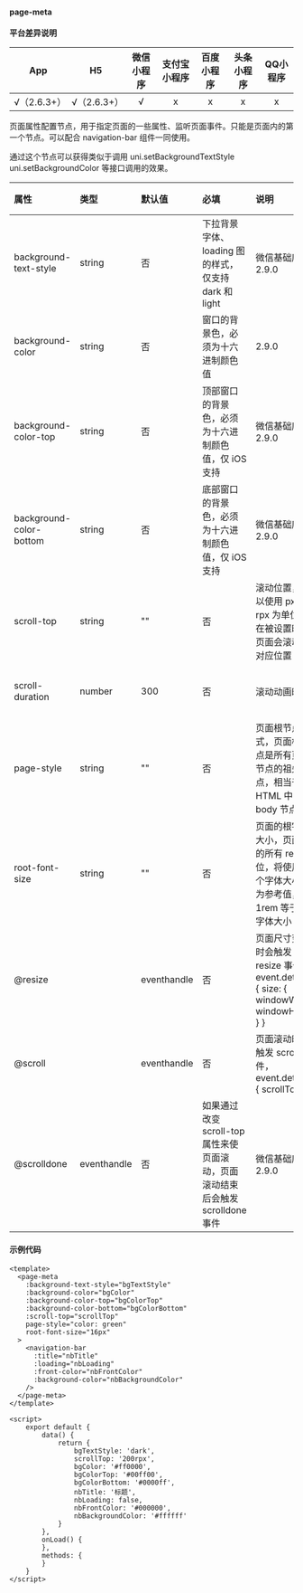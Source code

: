 #### page-meta

**平台差异说明**

|App|H5|微信小程序|支付宝小程序|百度小程序|头条小程序|QQ小程序|
|:-:|:-:|:-:|:-:|:-:|:-:|:-:|
|√（2.6.3+）|√（2.6.3+）|√|x|x|x|x|


页面属性配置节点，用于指定页面的一些属性、监听页面事件。只能是页面内的第一个节点。可以配合 navigation-bar 组件一同使用。

通过这个节点可以获得类似于调用 uni.setBackgroundTextStyle uni.setBackgroundColor 等接口调用的效果。

|属性|类型|默认值|必填|说明|最低版本
|:-|:-|:-|:-|:-|:-|
|background-text-style |string|否|下拉背景字体、loading 图的样式，仅支持 dark 和 light|微信基础库 2.9.0|
|background-color|string|否|窗口的背景色，必须为十六进制颜色值|2.9.0|
|background-color-top|string|否|顶部窗口的背景色，必须为十六进制颜色值，仅 iOS 支持|微信基础库 2.9.0|
|background-color-bottom|string|否|底部窗口的背景色，必须为十六进制颜色值，仅 iOS 支持|微信基础库 2.9.0|
|scroll-top|string|""|否|滚动位置，可以使用 px 或者 rpx 为单位，在被设置时，页面会滚动到对应位置|微信基础库 2.9.0|
|scroll-duration|number|300|否|滚动动画时长|微信基础库 2.9.0|
|page-style|string|""|否|页面根节点样式，页面根节点是所有页面节点的祖先节点，相当于 HTML 中的 body 节点|微信基础库 2.9.0|
|root-font-size|string|""|否|页面的根字体大小，页面中的所有 rem 单位，将使用这个字体大小作为参考值，即 1rem 等于这个字体大小|微信基础库 2.9.0|
|@resize||eventhandle|否|页面尺寸变化时会触发 resize 事件， event.detail = { size: { windowWidth, windowHeight } }|微信基础库 2.9.0|
|@scroll||eventhandle|否|页面滚动时会触发 scroll 事件， event.detail = { scrollTop }|微信基础库 2.9.0|
|@scrolldone|eventhandle|否|如果通过改变 scroll-top 属性来使页面滚动，页面滚动结束后会触发 scrolldone 事件|微信基础库 2.9.0|


#### 示例代码

```
<template>
  <page-meta
    :background-text-style="bgTextStyle"
    :background-color="bgColor"
    :background-color-top="bgColorTop"
    :background-color-bottom="bgColorBottom"
    :scroll-top="scrollTop"
    page-style="color: green"
    root-font-size="16px"
  >
    <navigation-bar
      :title="nbTitle"
      :loading="nbLoading"
      :front-color="nbFrontColor"
      :background-color="nbBackgroundColor"
    />
  </page-meta>
</template>

<script>
    export default {
        data() {
            return {
                bgTextStyle: 'dark',
                scrollTop: '200rpx',
                bgColor: '#ff0000',
                bgColorTop: '#00ff00',
                bgColorBottom: '#0000ff',
                nbTitle: '标题',
                nbLoading: false,
                nbFrontColor: '#000000',
                nbBackgroundColor: '#ffffff'
            }
        },
        onLoad() {
        },
        methods: {
        }
    }
</script>
```
